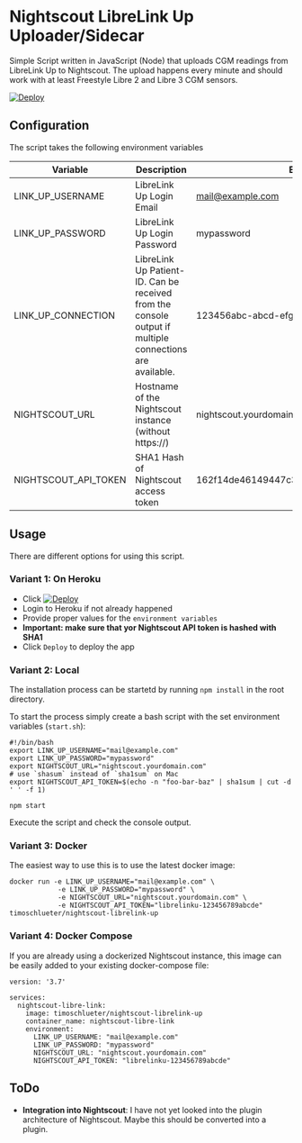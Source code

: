 # Nightscout LibreLink Up Uploader/Sidecar
Simple Script written in JavaScript (Node) that uploads CGM readings from LibreLink Up to Nightscout. The upload happens every minute and should work with at least Freestyle Libre 2 and Libre 3 CGM sensors.

[![Deploy](https://www.herokucdn.com/deploy/button.svg)](https://heroku.com/deploy?template=https://github.com/Joerg-Schoemer/nightscout-librelink-up)

## Configuration
The script takes the following environment variables

|Variable| Description                                                                                             | Example                                  |Required|
|---|---------------------------------------------------------------------------------------------------------|------------------------------------------|---|
|LINK_UP_USERNAME| LibreLink Up Login Email                                                                                | mail@example.com                         |X|
|LINK_UP_PASSWORD| LibreLink Up Login Password                                                                             | mypassword                               |X|
|LINK_UP_CONNECTION| LibreLink Up Patient-ID. Can be received from the console output if multiple connections are available. | 123456abc-abcd-efgh-7891def              ||
|NIGHTSCOUT_URL| Hostname of the Nightscout instance (without https://)                                                  | nightscout.yourdomain.com                |X|
|NIGHTSCOUT_API_TOKEN| SHA1 Hash of Nightscout access token                                                                    | 162f14de46149447c3338a8286223de407e3b2fa |X|

## Usage
There are different options for using this script.

### Variant 1: On Heroku

- Click [![Deploy](https://www.herokucdn.com/deploy/button.svg)](https://heroku.com/deploy?template=https://github.com/timoschlueter/nightscout-librelink-up)
- Login to Heroku if not already happened
- Provide proper values for the `environment variables`
- **Important: make sure that yor Nightscout API token is hashed with SHA1**
- Click `Deploy` to deploy the app

### Variant 2: Local

The installation process can be startetd by running `npm install` in the root directory.

To start the process simply create a bash script with the set environment variables (`start.sh`):

```
#!/bin/bash
export LINK_UP_USERNAME="mail@example.com"
export LINK_UP_PASSWORD="mypassword"
export NIGHTSCOUT_URL="nightscout.yourdomain.com"
# use `shasum` instead of `sha1sum` on Mac
export NIGHTSCOUT_API_TOKEN=$(echo -n "foo-bar-baz" | sha1sum | cut -d ' ' -f 1)

npm start
```

Execute the script and check the console output.

### Variant 3: Docker
The easiest way to use this is to use the latest docker image:

```
docker run -e LINK_UP_USERNAME="mail@example.com" \
            -e LINK_UP_PASSWORD="mypassword" \
            -e NIGHTSCOUT_URL="nightscout.yourdomain.com" \
            -e NIGHTSCOUT_API_TOKEN="librelinku-123456789abcde" timoschlueter/nightscout-librelink-up
```

### Variant 4: Docker Compose
If you are already using a dockerized Nightscout instance, this image can be easily added to your existing docker-compose file:

```
version: '3.7'

services:
  nightscout-libre-link:
    image: timoschlueter/nightscout-librelink-up
    container_name: nightscout-libre-link
    environment:
      LINK_UP_USERNAME: "mail@example.com"
      LINK_UP_PASSWORD: "mypassword"
      NIGHTSCOUT_URL: "nightscout.yourdomain.com"
      NIGHTSCOUT_API_TOKEN: "librelinku-123456789abcde"
```

## ToDo
- **Integration into Nightscout**: I have not yet looked into the plugin architecture of Nightscout. Maybe this should be converted into a plugin.
